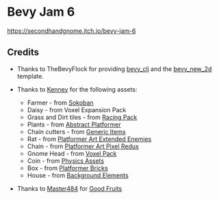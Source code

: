 # Bevy Jam 6

https://secondhandgnome.itch.io/bevy-jam-6

## Credits

- Thanks to TheBevyFlock for providing [bevy_cli](https://github.com/TheBevyFlock/bevy_cli) and
  the [bevy_new_2d](https://github.com/TheBevyFlock/bevy_new_2d) template.

- Thanks to [Kenney](https://www.kenney.nl/) for the following assets:
  - Farmer - from [Sokoban](https://www.kenney.nl/assets/sokoban)
  - Daisy - from Voxel Expansion Pack
  - Grass and Dirt tiles - from [Racing Pack](https://www.kenney.nl/assets/racing-pack)
  - Plants - from [Abstract Platformer](https://www.kenney.nl/assets/abstract-platformer)
  - Chain cutters - from [Generic Items](https://www.kenney.nl/assets/generic-items)
  - Rat - from [Platformer Art Extended Enemies](https://www.kenney.nl/assets/platformer-art-extended-enemies)
  - Chain - from [Platformer Art Pixel Redux](https://www.kenney.nl/assets/platformer-art-pixel-redux)
  - Gnome Head - from [Voxel Pack](https://www.kenney.nl/assets/voxel-pack)
  - Coin - from [Physics Assets](https://www.kenney.nl/assets/physics-assets)
  - Box - from [Platformer Bricks](https://www.kenney.nl/assets/platformer-bricks)
  - House - from [Background Elements](https://www.kenney.nl/assets/background-elements)

- Thanks to [Master484](http://m484games.ucoz.com/) for [Good Fruits](https://opengameart.org/content/good-fruits-m484-games)